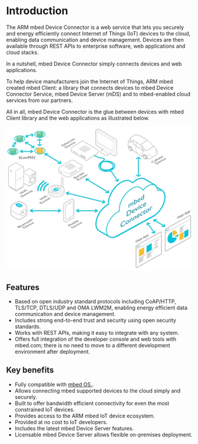 Introduction
=============

The ARM mbed Device Connector is a web service that lets you securely and energy efficiently connect Internet of Things (IoT) devices to the cloud, enabling data communication and device management. Devices are then available through REST APIs to enterprise software, web applications and cloud stacks. 

In a nutshell, mbed Device Connector simply connects devices and web applications.

To help device manufacturers join the Internet of Things, ARM mbed created mbed Client: a library that connects devices to mbed Device Connector Service, mbed Device Server (mDS) and to mbed-enabled cloud services from our partners.

All in all, mbed Device Connector is the glue between devices with mbed Client library and the web applications as illustrated below.

![connector](img/Device_Connector_new.png)

## Features

- Based on open industry standard protocols including CoAP/HTTP, TLS/TCP, DTLS/UDP and OMA LWM2M, enabling energy efficient data communication 
and device management.
- Includes strong end-to-end trust and security using open security standards.
- Works with REST APIs, making it easy to integrate with any system.
- Offers full integration of the developer console and web tools with mbed.com; there is no need to move to a different development environment 
after deployment.

## Key benefits

- Fully compatible with [mbed OS.](https://www.mbed.com/en/development/software/mbed-os/).
- Allows connecting mbed supported devices to the cloud simply and securely.
- Built to offer bandwidth efficient connectivity for even the most constrained IoT devices.
- Provides access to the ARM mbed IoT device ecosystem.
- Provided at no cost to IoT developers.
- Includes the latest mbed Device Server features.
- Licensable mbed Device Server allows flexible on-premises deployment.

